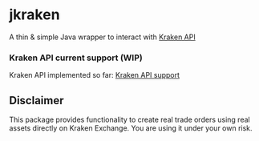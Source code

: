 # jkraken
A thin & simple Java wrapper to interact with [Kraken API](https://www.kraken.com/features/api)

### Kraken API current support (WIP)
Kraken API implemented so far: [Kraken API support](https://github.com/rubenafo/jkraken/wiki/API-Support)

## Disclaimer
This package provides functionality to create real trade orders using real assets directly on Kraken Exchange. 
You are using it under your own risk.
